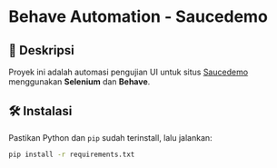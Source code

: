 # Behave Automation - Saucedemo

## 📌 Deskripsi
Proyek ini adalah automasi pengujian UI untuk situs [Saucedemo](https://www.saucedemo.com) menggunakan **Selenium** dan **Behave**.

## 🛠️ Instalasi
Pastikan Python dan `pip` sudah terinstall, lalu jalankan:
```sh
pip install -r requirements.txt
